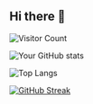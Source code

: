 ## Hi there 👋

![Visitor Count](https://komarev.com/ghpvc/?username=T-BO0&color=blue)

![Your GitHub stats](https://github-readme-stats.vercel.app/api?username=T-BO0&show_icons=true&theme=radical)

![Top Langs](https://github-readme-stats.vercel.app/api/top-langs/?username=T-BO0&layout=compact)

[![GitHub Streak](https://streak-stats.demolab.com?user=T-BO0&theme=radical)](https://git.io/streak-stats)


<!--
**T-BO0/T-BO0** is a ✨ _special_ ✨ repository because its `README.md` (this file) appears on your GitHub profile.

Here are some ideas to get you started:

- 🔭 I’m currently working on ...
- 🌱 I’m currently learning ...
- 👯 I’m looking to collaborate on ...
- 🤔 I’m looking for help with ...
- 💬 Ask me about ...
- 📫 How to reach me: ...
- 😄 Pronouns: ...
- ⚡ Fun fact: ...
-->
